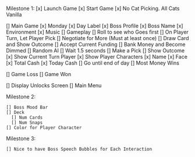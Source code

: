 
Milestone 1:
[x] Launch Game
[x] Start Game
  [x] No Cat Picking. All Cats Vanilla

[] Main Game
  [x] Monday
    [x] Day Label
    [x] Boss Profile
    [x] Boss Name
    [x] Environment
    [x] Music
    [] Gameplay
      [] Roll to see who Goes first
      [] On Player Turn, Let Player Pick 
        [] Negotiate for More
          (Must at least once)
          [] Draw Card and Show Outcome
        [] Accept Current Funding
          [] Bank Money and Become Dimmed
    [] Random AI
      [] Wait 1.5 seconds
        [] Make a Pick
          [] Show Outcome
    [x] Show Current Turn Player
    [x] Show Player Characters
      [x] Name
      [x] Face
      [x] Total Cash
      [x] Today Cash
    [] Go until end of day
  [] Most Money Wins

[] Game Loss
[] Game Won

[] Display Unlocks Screen
[] Main Menu

Milestone 2:

    [] Boss Mood Bar
    [] Deck 
      [] Num Cards
      [] Num Snaps
    [] Color for Player Character

Milestone 3:

    [] Nice to have Boss Speech Bubbles for Each Interaction

